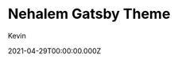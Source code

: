 ---
title: Nehalem Gatsby Theme
github: https://github.com/nehalist/gatsby-theme-nehalem
demo: https://nehalem.netlify.app/
license: null
author: Kevin
author_link: ''
author_twitter: nehalist
author_github: nehalist
date: 2021-04-29T00:00:00.000Z
ssg:
  - Gatsby
cms: null
css: null
archetype:
  - Blog
services: null
hosting:
  - Netlify
  - Vercel
description: Nehalem is a Gatsby theme for blogging.
stale: true
disabled: false
disabled_reason: ''
draft: false
---